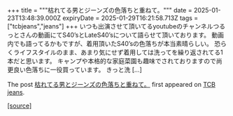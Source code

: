 +++
title = """枯れてる男とジーンズの色落ちと重ねて。"""
date = 2025-01-23T13:48:39.000Z
expiryDate = 2025-01-29T16:21:58.713Z
tags = ["tcbjeans","jeans"]
+++
いつも出演させて頂いてるyoutubeのチャンネルつるっとさんの動画にてS40’sとLateS40’sについて語らせて頂いております。 動画内でも語ってるかもですが、着用頂いたS40’sの色落ちが本当素晴らしい。 恐らくライフスタイルのまま、あまり気にせず着用しては洗ってを繰り返されてる1本だと思います。 キャンプや本格的な家庭菜園も趣味でされておりますので尚更良い色落ちに一役買っています。 きっと洗 \[…\]

The post [枯れてる男とジーンズの色落ちと重ねて。](http://tcbjeans.com/2025/01/23/50930) first appeared on [TCB jeans](http://tcbjeans.com).

[[source]](http://tcbjeans.com/2025/01/23/50930)

